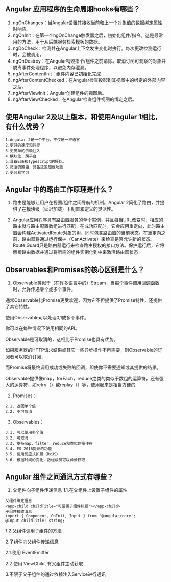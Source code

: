 ## Angular 应用程序的生命周期hooks有哪些？

1. ngOnChanges：当Angular设置其接收当前和上一个对象值的数据绑定属性时响应。
2. ngOnInit：在第一个ngOnChange触发器之后，初始化组件/指令。这是最常用的方法，用于从后端服务检索模板的数据。
3. ngDoCheck：检测并在Angular上下文发生变化时执行。每次更改检测运行时，会被调用。
4. ngOnDestroy：在Angular销毁指令/组件之前清除。取消订阅可观察的对象并脱离事件处理程序，以避免内存泄漏。
5. ngAfterContentInit：组件内容已初始化完成
6. ngAfterContentChecked：在Angular检查投影到其视图中的绑定的外部内容之后。
7. ngAfterViewInit：Angular创建组件的视图后。
8. ngAfterViewChecked：在Angular检查组件视图的绑定之后。

## 使用Angular 2及以上版本，和使用Angular 1相比，有什么优势？

```text
1.Angular 2是一个平台，不仅是一种语言
2.更好的速度和性能
3.更简单的依赖注入
4.模块化，跨平台
5.具备ES6和Typescript的好处。
6.灵活的路由，具备延迟加载功能
7.更容易学习
```
## Angular 中的路由工作原理是什么？

1. 路由是能够让用户在视图/组件之间导航的机制。Angular 2简化了路由，并提供了在模块级（延迟加载）下配置和定义的灵活性。 

2. Angular应用程序具有路由器服务的单个实例，并且每当URL改变时，相应的路由就与路由配置数组进行匹配。在成功匹配时，它会应用重定向，此时路由器会构建ActivatedRoute对象的树，同时包含路由器的当前状态。在重定向之前，路由器将通过运行保护（CanActivate）来检查是否允许新的状态。Route Guard只是路由器运行来检查路由授权的接口方法。保护运行后，它将解析路由数据并通过将所需的组件实例化到<router-outlet></router-outlet>中来激活路由器状态

## Observables和Promises的核心区别是什么？

1. Observable类似于（在许多语言中的）Stream，当每个事件调用回调函数时，允许传递零个或多个事件。

通常Observable比Promise更受欢迎，因为它不但提供了Promise特性，还提供了其它特性。

使用Observable可以处理0,1或多个事件。

你可以在每种情况下使用相同的API。

Observable是可取消的，这相比于Promise也具有优势。

如果服务器的HTTP请求结果或其它一些异步操作不再需要，则Observable的订阅者可以取消订阅，

而Promise将最终调用成功或失败的回调，即使你不需要通知或其提供的结果。

Observable提供像map，forEach，reduce之类的类似于数组的运算符，还有强大的运算符，如retry（）或replay（）等，使用起来是相当方便的

2. Promises：
```text
2.1. 返回单个值
2.2. 不可取消
```

3. Observables：
```text
3.1. 可以使用多个值
3.2. 可取消
3.3. 支持map，filter，reduce和类似的操作符
3.4. ES 2016提议的功能
3.5. 使用反应式扩展（RxJS）
3.6. 根据时间的变化，数组成员可以异步获取
```

## Angular 组件之间通讯方式有哪些？

1. 父组件向子组件传递信息
1.1.在父组件上设置子组件的属性
```text
父组件绑定信息
<app-child childTitle="可设置子组件标题"></app-child>
子组件接收消息
import { Component, OnInit, Input } from '@angular/core';
@Input childTitle: string;
```
1.2.父组件调用子组件的方法

2.子组件向父组件传递信息

2.1.使用 EventEmitter

2.2.使用 ViewChild, 有父组件主动获取

3.不限于父子组件的通过依赖注入Service进行通讯
